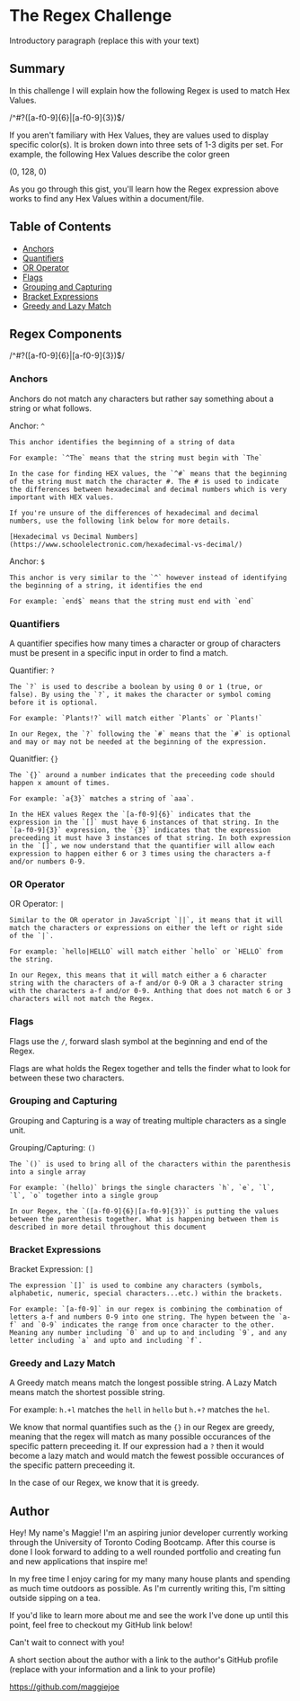 # The Regex Challenge

Introductory paragraph (replace this with your text)

## Summary

In this challenge I will explain how the following Regex is used to match Hex Values. 

/^#?([a-f0-9]{6}|[a-f0-9]{3})$/

If you aren't familiary with Hex Values, they are values used to display specific color(s). It is broken down into three sets of 1-3 digits per set. For example, the following Hex Values describe the color green 

(0, 128, 0)

As you go through this gist, you'll learn how the Regex expression above works to find any Hex Values within a document/file.

## Table of Contents

- [Anchors](#anchors)
- [Quantifiers](#quantifiers)
- [OR Operator](#or-operator)
- [Flags](#flags)
- [Grouping and Capturing](#grouping-and-capturing)
- [Bracket Expressions](#bracket-expressions)
- [Greedy and Lazy Match](#greedy-and-lazy-match)

## Regex Components

/^#?([a-f0-9]{6}|[a-f0-9]{3})$/

### Anchors 

Anchors do not match any characters but rather say something about a string or what follows.

Anchor: `^`

    This anchor identifies the beginning of a string of data

    For example: `^The` means that the string must begin with `The`

    In the case for finding HEX values, the `^#` means that the beginning of the string must match the character #. The # is used to indicate the differences between hexadecimal and decimal numbers which is very important with HEX values. 

    If you're unsure of the differences of hexadecimal and decimal numbers, use the following link below for more details.

    [Hexadecimal vs Decimal Numbers](https://www.schoolelectronic.com/hexadecimal-vs-decimal/)

Anchor: `$`

    This anchor is very similar to the `^` however instead of identifying the beginning of a string, it identifies the end

    For example: `end$` means that the string must end with `end`

### Quantifiers

A quantifier specifies how many times a character or group of characters must be present in a specific input in order to find a match. 

Quantifier: `?`

    The `?` is used to describe a boolean by using 0 or 1 (true, or false). By using the `?`, it makes the character or symbol coming before it is optional.

    For example: `Plants!?` will match either `Plants` or `Plants!` 

    In our Regex, the `?` following the `#` means that the `#` is optional and may or may not be needed at the beginning of the expression.

Quanitfier: `{}`

    The `{}` around a number indicates that the preceeding code should happen x amount of times.

    For example: `a{3}` matches a string of `aaa`.

    In the HEX values Regex the `[a-f0-9]{6}` indicates that the expression in the `[]` must have 6 instances of that string. In the `[a-f0-9]{3}` expression, the `{3}` indicates that the expression preceeding it must have 3 instances of that string. In both expression in the `[]`, we now understand that the quantifier will allow each expression to happen either 6 or 3 times using the characters a-f and/or numbers 0-9.

### OR Operator

OR Operator: `|`

    Similar to the OR operator in JavaScript `||`, it means that it will match the characters or expressions on either the left or right side of the `|`.

    For example: `hello|HELLO` will match either `hello` or `HELLO` from the string.

    In our Regex, this means that it will match either a 6 character string with the characters of a-f and/or 0-9 OR a 3 character string with the characters a-f and/or 0-9. Anthing that does not match 6 or 3 characters will not match the Regex.

### Flags

Flags use the `/`, forward slash symbol at the beginning and end of the Regex.

Flags are what holds the Regex together and tells the finder what to look for between these two characters.

### Grouping and Capturing

Grouping and Capturing is a way of treating multiple characters as a single unit.

Grouping/Capturing: `()`

    The `()` is used to bring all of the characters within the parenthesis into a single array

    For example: `(hello)` brings the single characters `h`, `e`, `l`, `l`, `o` together into a single group

    In our Regex, the `([a-f0-9]{6}|[a-f0-9]{3})` is putting the values between the parenthesis together. What is happening between them is described in more detail throughout this document

### Bracket Expressions

Bracket Expression: `[]`

    The expression `[]` is used to combine any characters (symbols, alphabetic, numeric, special characters...etc.) within the brackets.

    For example: `[a-f0-9]` in our regex is combining the combination of letters a-f and numbers 0-9 into one string. The hypen between the `a-f` and `0-9` indicates the range from once character to the other. Meaning any number including `0` and up to and including `9`, and any letter including `a` and upto and including `f`.

### Greedy and Lazy Match

A Greedy match means match the longest possible string. A Lazy Match means match the shortest possible string. 

For example: `h.+l` matches the `hell` in `hello` but `h.+?` matches the `hel`.

We know that normal quantifies such as the `{}` in our Regex are greedy, meaning that the regex will match as many possible occurances of the specific pattern preceeding it. If our expression had a `?` then it would become a lazy match and would match the fewest possible occurances of the specific pattern preceeding it. 

In the case of our Regex, we know that it is greedy.

## Author

Hey! My name's Maggie! I'm an aspiring junior developer currently working through the University of Toronto Coding Bootcamp. After this course is done I look forward to adding to a well rounded portfolio and creating fun and new applications that inspire me!

In my free time I enjoy caring for my many many house plants and spending as much time outdoors as possible. As I'm currently writing this, I'm sitting outside sipping on a tea. 

If you'd like to learn more about me and see the work I've done up until this point, feel free to checkout my GitHub link below!

Can't wait to connect with you!

A short section about the author with a link to the author's GitHub profile (replace with your information and a link to your profile)

https://github.com/maggiejoe